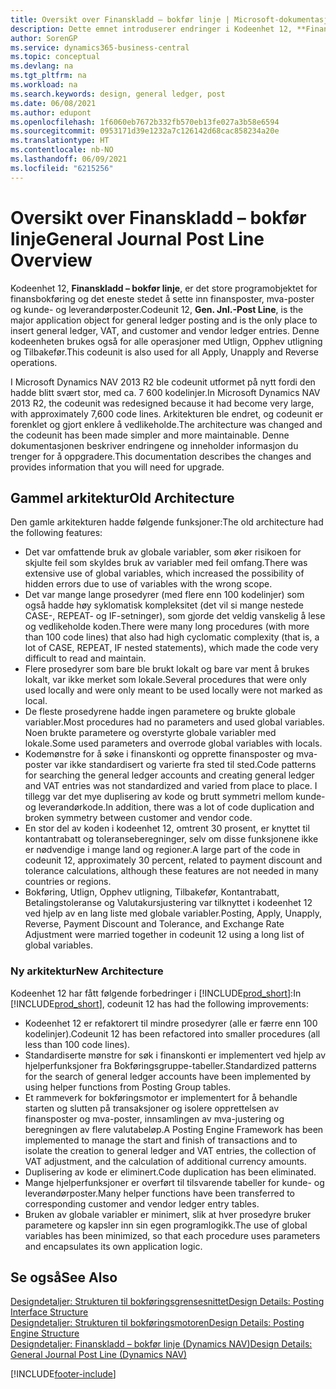 ```yaml
---
title: Oversikt over Finanskladd – bokfør linje | Microsoft-dokumentasjon
description: Dette emnet introduserer endringer i Kodeenhet 12, **Finanskladd – bokfør linje**, som er det store programobjektet for finansbokføring og det eneste stedet å sette inn finansposter, mva-poster og kunde- og leverandørposter.
author: SorenGP
ms.service: dynamics365-business-central
ms.topic: conceptual
ms.devlang: na
ms.tgt_pltfrm: na
ms.workload: na
ms.search.keywords: design, general ledger, post
ms.date: 06/08/2021
ms.author: edupont
ms.openlocfilehash: 1f6060eb7672b332fb570eb13fe027a3b58e6594
ms.sourcegitcommit: 0953171d39e1232a7c126142d68cac858234a20e
ms.translationtype: HT
ms.contentlocale: nb-NO
ms.lasthandoff: 06/09/2021
ms.locfileid: "6215256"
---
```

# <a name="general-journal-post-line-overview"></a><span data-ttu-id="fddea-103">Oversikt over Finanskladd – bokfør linje</span><span class="sxs-lookup"><span data-stu-id="fddea-103">General Journal Post Line Overview</span></span>

<span data-ttu-id="fddea-104">Kodeenhet 12, **Finanskladd – bokfør linje**, er det store programobjektet for finansbokføring og det eneste stedet å sette inn finansposter, mva-poster og kunde- og leverandørposter.</span><span class="sxs-lookup"><span data-stu-id="fddea-104">Codeunit 12, **Gen. Jnl.-Post Line**, is the major application object for general ledger posting and is the only place to insert general ledger, VAT, and customer and vendor ledger entries.</span></span> <span data-ttu-id="fddea-105">Denne kodeenheten brukes også for alle operasjoner med Utlign, Opphev utligning og Tilbakefør.</span><span class="sxs-lookup"><span data-stu-id="fddea-105">This codeunit is also used for all Apply, Unapply and Reverse operations.</span></span>  
  
<span data-ttu-id="fddea-106">I Microsoft Dynamics NAV 2013 R2 ble codeunit utformet på nytt fordi den hadde blitt svært stor, med ca. 7 600 kodelinjer.</span><span class="sxs-lookup"><span data-stu-id="fddea-106">In Microsoft Dynamics NAV 2013 R2, the codeunit was redesigned because it had become very large, with approximately 7,600 code lines.</span></span> <span data-ttu-id="fddea-107">Arkitekturen ble endret, og codeunit er forenklet og gjort enklere å vedlikeholde.</span><span class="sxs-lookup"><span data-stu-id="fddea-107">The architecture was changed and the codeunit has been made simpler and more maintainable.</span></span> <span data-ttu-id="fddea-108">Denne dokumentasjonen beskriver endringene og inneholder informasjon du trenger for å oppgradere.</span><span class="sxs-lookup"><span data-stu-id="fddea-108">This documentation describes the changes and provides information that you will need for upgrade.</span></span>  
  
## <a name="old-architecture"></a><span data-ttu-id="fddea-109">Gammel arkitektur</span><span class="sxs-lookup"><span data-stu-id="fddea-109">Old Architecture</span></span>  
<span data-ttu-id="fddea-110">Den gamle arkitekturen hadde følgende funksjoner:</span><span class="sxs-lookup"><span data-stu-id="fddea-110">The old architecture had the following features:</span></span>  
  
* <span data-ttu-id="fddea-111">Det var omfattende bruk av globale variabler, som øker risikoen for skjulte feil som skyldes bruk av variabler med feil omfang.</span><span class="sxs-lookup"><span data-stu-id="fddea-111">There was extensive use of global variables, which increased the possibility of hidden errors due to use of variables with the wrong scope.</span></span>  
* <span data-ttu-id="fddea-112">Det var mange lange prosedyrer (med flere enn 100 kodelinjer) som også hadde høy syklomatisk kompleksitet (det vil si mange nestede CASE-, REPEAT- og IF-setninger), som gjorde det veldig vanskelig å lese og vedlikeholde koden.</span><span class="sxs-lookup"><span data-stu-id="fddea-112">There were many long procedures (with more than 100 code lines) that also had high cyclomatic complexity (that is, a lot of CASE, REPEAT, IF nested statements), which made the code very difficult to read and maintain.</span></span>  
* <span data-ttu-id="fddea-113">Flere prosedyrer som bare ble brukt lokalt og bare var ment å brukes lokalt, var ikke merket som lokale.</span><span class="sxs-lookup"><span data-stu-id="fddea-113">Several procedures that were only used locally and were only meant to be used locally were not marked as local.</span></span>  
* <span data-ttu-id="fddea-114">De fleste prosedyrene hadde ingen parametere og brukte globale variabler.</span><span class="sxs-lookup"><span data-stu-id="fddea-114">Most procedures had no parameters and used global variables.</span></span> <span data-ttu-id="fddea-115">Noen brukte parametere og overstyrte globale variabler med lokale.</span><span class="sxs-lookup"><span data-stu-id="fddea-115">Some used parameters and overrode global variables with locals.</span></span>  
* <span data-ttu-id="fddea-116">Kodemønstre for å søke i finanskonti og opprette finansposter og mva-poster var ikke standardisert og varierte fra sted til sted.</span><span class="sxs-lookup"><span data-stu-id="fddea-116">Code patterns for searching the general ledger accounts and creating general ledger and VAT entries was not standardized and varied from place to place.</span></span> <span data-ttu-id="fddea-117">I tillegg var det mye duplisering av kode og brutt symmetri mellom kunde- og leverandørkode.</span><span class="sxs-lookup"><span data-stu-id="fddea-117">In addition, there was a lot of code duplication and broken symmetry between customer and vendor code.</span></span>  
* <span data-ttu-id="fddea-118">En stor del av koden i kodeenhet 12, omtrent 30 prosent, er knyttet til kontantrabatt og toleranseberegninger, selv om disse funksjonene ikke er nødvendige i mange land og regioner.</span><span class="sxs-lookup"><span data-stu-id="fddea-118">A large part of the code in codeunit 12, approximately 30 percent, related to payment discount and tolerance calculations, although these features are not needed in many countries or regions.</span></span>  
* <span data-ttu-id="fddea-119">Bokføring, Utlign, Opphev utligning, Tilbakefør, Kontantrabatt, Betalingstoleranse og Valutakursjustering var tilknyttet i kodeenhet 12 ved hjelp av en lang liste med globale variabler.</span><span class="sxs-lookup"><span data-stu-id="fddea-119">Posting, Apply, Unapply, Reverse, Payment Discount and Tolerance, and Exchange Rate Adjustment were married together in codeunit 12 using a long list of global variables.</span></span>  
  
### <a name="new-architecture"></a><span data-ttu-id="fddea-120">Ny arkitektur</span><span class="sxs-lookup"><span data-stu-id="fddea-120">New Architecture</span></span>  
<span data-ttu-id="fddea-121">Kodeenhet 12 har fått følgende forbedringer i [!INCLUDE[prod_short](includes/prod_short.md)]:</span><span class="sxs-lookup"><span data-stu-id="fddea-121">In [!INCLUDE[prod_short](includes/prod_short.md)], codeunit 12 has had the following improvements:</span></span>  
  
* <span data-ttu-id="fddea-122">Kodeenhet 12 er refaktorert til mindre prosedyrer (alle er færre enn 100 kodelinjer).</span><span class="sxs-lookup"><span data-stu-id="fddea-122">Codeunit 12 has been refactored into smaller procedures (all less than 100 code lines).</span></span>  
* <span data-ttu-id="fddea-123">Standardiserte mønstre for søk i finanskonti er implementert ved hjelp av hjelperfunksjoner fra Bokføringsgruppe-tabeller.</span><span class="sxs-lookup"><span data-stu-id="fddea-123">Standardized patterns for the search of general ledger accounts have been implemented by using helper functions from Posting Group tables.</span></span>  
* <span data-ttu-id="fddea-124">Et rammeverk for bokføringsmotor er implementert for å behandle starten og slutten på transaksjoner og isolere opprettelsen av finansposter og mva-poster, innsamlingen av mva-justering og beregningen av flere valutabeløp.</span><span class="sxs-lookup"><span data-stu-id="fddea-124">A Posting Engine Framework has been implemented to manage the start and finish of transactions and to isolate the creation to general ledger and VAT entries, the collection of VAT adjustment, and the calculation of additional currency amounts.</span></span>  
* <span data-ttu-id="fddea-125">Duplisering av kode er eliminert.</span><span class="sxs-lookup"><span data-stu-id="fddea-125">Code duplication has been eliminated.</span></span>  
* <span data-ttu-id="fddea-126">Mange hjelperfunksjoner er overført til tilsvarende tabeller for kunde- og leverandørposter.</span><span class="sxs-lookup"><span data-stu-id="fddea-126">Many helper functions have been transferred to corresponding customer and vendor ledger entry tables.</span></span>  
* <span data-ttu-id="fddea-127">Bruken av globale variabler er minimert, slik at hver prosedyre bruker parametere og kapsler inn sin egen programlogikk.</span><span class="sxs-lookup"><span data-stu-id="fddea-127">The use of global variables has been minimized, so that each procedure uses parameters and encapsulates its own application logic.</span></span>  
  
## <a name="see-also"></a><span data-ttu-id="fddea-128">Se også</span><span class="sxs-lookup"><span data-stu-id="fddea-128">See Also</span></span>

[<span data-ttu-id="fddea-129">Designdetaljer: Strukturen til bokføringsgrensesnittet</span><span class="sxs-lookup"><span data-stu-id="fddea-129">Design Details: Posting Interface Structure</span></span>](design-details-posting-interface-structure.md)  
[<span data-ttu-id="fddea-130">Designdetaljer: Strukturen til bokføringsmotoren</span><span class="sxs-lookup"><span data-stu-id="fddea-130">Design Details: Posting Engine Structure</span></span>](design-details-posting-engine-structure.md)  
[<span data-ttu-id="fddea-131">Designdetaljer: Finanskladd – bokfør linje (Dynamics NAV)</span><span class="sxs-lookup"><span data-stu-id="fddea-131">Design Details: General Journal Post Line (Dynamics NAV)</span></span>](/dynamics-nav-app/design-details-general-journal-post-line)  


[!INCLUDE[footer-include](includes/footer-banner.md)]